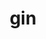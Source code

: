 ---
category: 3-letters
denotation: null
name: gin
reference_link: https://www.etymonline.com/word/gin
root_language: null
root_name: null
title: gin
type: free
word_sums:
- respelling: gin
  sum: 'Gin + '
---